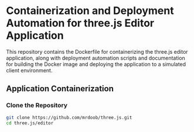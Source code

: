 # Containerization and Deployment Automation for three.js Editor Application

This repository contains the Dockerfile for containerizing the three.js editor application, along with deployment automation scripts and documentation for building the Docker image and deploying the application to a simulated client environment.

## Application Containerization

### Clone the Repository
```bash
git clone https://github.com/mrdoob/three.js.git
cd three.js/editor
